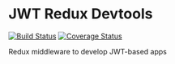 # JWT Redux Devtools
[![Build Status](https://travis-ci.org/hex22a/jwt-redux-devtools.svg?branch=master)](https://travis-ci.org/hex22a/jwt-redux-devtools)
[![Coverage Status](https://coveralls.io/repos/github/hex22a/jwt-redux-devtools/badge.svg?branch=master)](https://coveralls.io/github/hex22a/jwt-redux-devtools?branch=master)

Redux middleware to develop JWT-based apps
